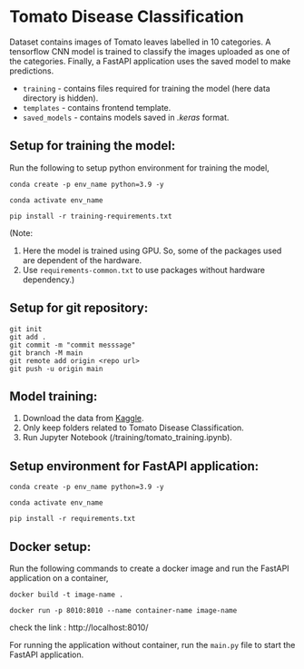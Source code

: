 # Tomato Disease Classification

  Dataset contains images of Tomato leaves labelled in 10 categories. A tensorflow CNN model is trained to classify the images uploaded as one of the categories. Finally, a FastAPI application uses the saved model to make predictions.

  * ```training``` - contains files required for training the model (here data directory is hidden).
  * ```templates``` - contains frontend template.
  * ```saved_models``` - contains models saved in  *.keras* format.

## Setup for training the model:

Run the following to setup python environment for training the model,
```
conda create -p env_name python=3.9 -y
```
```
conda activate env_name
```
``` 
pip install -r training-requirements.txt
```

(Note: 
1. Here the model is trained using GPU. So, some of the packages used are dependent of the hardware.
2. Use ```requirements-common.txt``` to use packages without hardware dependency.)

## Setup for git repository:

```
git init
git add .
git commit -m "commit messsage"
git branch -M main
git remote add origin <repo url>
git push -u origin main
```

## Model training:
1. Download the data from [Kaggle](https://www.kaggle.com/datasets/arjuntejaswi/plant-village).
2. Only keep folders related to Tomato Disease Classification.
3. Run Jupyter Notebook (/training/tomato_training.ipynb).

## Setup environment for FastAPI application:
```
conda create -p env_name python=3.9 -y
```
```
conda activate env_name
```
``` 
pip install -r requirements.txt
```

## Docker setup:

Run the following commands to create a docker image and run the FastAPI application on a container,

```
docker build -t image-name .
```
```
docker run -p 8010:8010 --name container-name image-name
```

check the link : http://localhost:8010/


For running the application without container, run the ```main.py``` file to start the FastAPI application.